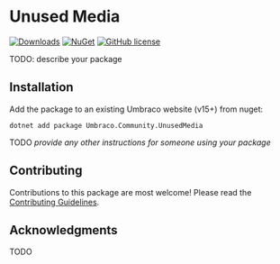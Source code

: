 # Unused Media 

[![Downloads](https://img.shields.io/nuget/dt/Umbraco.Community.UnusedMedia?color=cc9900)](https://www.nuget.org/packages/Umbraco.Community.UnusedMedia/)
[![NuGet](https://img.shields.io/nuget/vpre/Umbraco.Community.UnusedMedia?color=0273B3)](https://www.nuget.org/packages/Umbraco.Community.UnusedMedia)
[![GitHub license](https://img.shields.io/github/license/Zeegaan/UnusedMedia?color=8AB803)](../LICENSE)

TODO: describe your package

<!--
Including screenshots is a really good idea! 

If you put images into /docs/screenshots, then you would reference them in this readme as, for example:

<img alt="..." src="https://github.com/Zeegaan/UnusedMedia/blob/develop/docs/screenshots/screenshot.png">
-->

## Installation

Add the package to an existing Umbraco website (v15+) from nuget:

`dotnet add package Umbraco.Community.UnusedMedia`

TODO *provide any other instructions for someone using your package*

## Contributing

Contributions to this package are most welcome! Please read the [Contributing Guidelines](CONTRIBUTING.md).

## Acknowledgments

TODO
